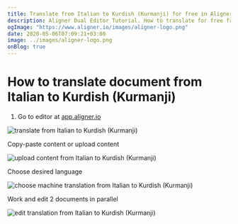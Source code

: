 ```yaml
---
title: Translate from Italian to Kurdish (Kurmanji) for free in Aligner Editor
description: Aligner Dual Editor Tutorial. How to translate for free from Italian to Kurdish (Kurmanji). Aligner is multilingual document management platform. 
ogImage: "https://www.aligner.io/images/aligner-logo.png"
date: 2020-05-06T07:09:21+03:00
image: ../images/aligner-logo.png
onBlog: true
---
```


# How to translate document from Italian to Kurdish (Kurmanji)

1. Go to editor at [app.aligner.io](https://app.aligner.io "Aligner App web page")

![translate from Italian to Kurdish (Kurmanji)](../aligner-blank-editor.png "translate from Italian to Kurdish (Kurmanji)")

Copy-paste content or upload content

![upload content from Italian to Kurdish (Kurmanji)](../aligner-uploaded-document.png "upload content from Italian to Kurdish (Kurmanji)")

Choose desired language

![choose machine translation from Italian to Kurdish (Kurmanji)](../aligner-language-dropdown.png "choose machine translation from Italian to Kurdish (Kurmanji)")

Work and edit 2 documents in parallel

![edit translation from Italian to Kurdish (Kurmanji)](../aligner-double-sitded-editor.png "edit translation from Italian to Kurdish (Kurmanji)")

